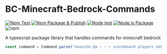 # BC-Minecraft-Bedrock-Commands

[![Npm Test](https://github.com/Blockception/BC-Minecraft-Bedrock-Vanilla-Data/actions/workflows/npm-test.yml/badge.svg)](https://github.com/Blockception/BC-Minecraft-Bedrock-Vanilla-Data/actions/workflows/npm-test.yml)
[![Npm Package & Publish](https://github.com/Blockception/BC-Minecraft-Bedrock-Vanilla-Data/actions/workflows/npm-publish.yml/badge.svg)](https://github.com/Blockception/BC-Minecraft-Bedrock-Vanilla-Data/actions/workflows/npm-publish.yml)
[![Node test](https://github.com/Blockception/BC-Minecraft-Bedrock-Command/actions/workflows/test.yml/badge.svg)](https://github.com/Blockception/BC-Minecraft-Bedrock-Command/actions/workflows/test.yml)
[![Node.js Package](https://github.com/Blockception/BC-Minecraft-Bedrock-Command/actions/workflows/npm-publish.yml/badge.svg)](https://github.com/Blockception/BC-Minecraft-Bedrock-Command/actions/workflows/npm-publish.yml)
![npm](https://img.shields.io/npm/v/bc-minecraft-bedrock-command)

A typescript package library that handles commands for minecraft bedrock

```ts
const command = Command.parse("execute @a ~ ~ ~ scoreboard players set @e[type=minecraft:sheep,r=3] range 1");
```
